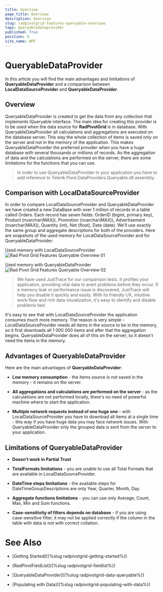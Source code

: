 ```yaml
---
title: Overview
page_title: Overview
description: Overview
slug: radpivotgrid-features-queryable-overview
tags: queryabledataprovider
published: True
position: 9
site_name: WPF
---
```


# QueryableDataProvider

In this article you will find the main advantages and limitations of __QueryableDataProvider__ and a comparison between __LocalDataSourceProvider__ and __QueryableDataProvider__.

## Overview

QueryableDataProvider is created to get the data from any collection that implements IQueryable interface. The main idea for creating this provider is to be used when the data source for __RadPivotGrid__ is in database. With QueryableDataProvider all calculations and aggregations are executed on the database server. This way the whole collection of items is saved only on the server and not in the memory of the application. This makes QueryableDataProvider the preferred provider when you have a huge database with several thousands or millions of records. As the aggregation of data and the calculations are performed on the server, there are some limitations for the functions that you can use.       

>In order to use QueryableDataProvider in your application you have to add reference to Telerik.Pivot.DataProviders.Queryable.dll assembly.          

## Comparison with LocalDataSourceProvider

In order to compare LocalDataSourceProvider and QueryableDataProvider we have created a new DataBase with over 1 million of records in a table called Orders. Each record has seven fields: OrderID (bigint, primary key), Product (nvarchar(MAX)), Promotion (nvarchar(MAX)), Advertisement (nvarchar(MAX)), Quantity (int), Net (float), Date (date). We'll use exactly the same group and aggregate descriptions for both of the providers. Here are snapshots of the used memory for LocalDataSourceProvider and for QueryableDataProvider:        

Used memory with LocalDataSourceProvider
![Rad Pivot Grid Features Queryable Overview 01](images/RadPivotGrid_Features_Queryable_Overview_01.png)

Used memory with QueryableDataProvider
![Rad Pivot Grid Features Queryable Overview 02](images/RadPivotGrid_Features_Queryable_Overview_02.png)

>We have used JustTrace for our comparison tests. It profiles your application, providing vital data to avert problems before they occur. If a memory leak or performance issue is discovered, JustTrace will help you disable it quickly and easily. With its friendly UX, intuitive work-flow and rich data visualization, it's easy to identify and disable problems fast.          

It's easy to see that with LocalDataSourceProvider the application consumes much more memory. The reason is very simple - LocalDataSourceProvider needs all items in the source to be in the memory, so it first downloads all 1 000 000 items and after that the aggregation begins. QueryableDataProvider does all of this on the server, so it doesn't need the items in the memory.        

## Advantages of QueryableDataProvider

Here are the main advantages of __QueryableDataProvider__:        

* __Low memory consumption__ - the items source is not saved in the memory - it remains on the server.

* __All aggregations and calculations are performed on the server__ - as the calculations are not performed locally, there's no need of powerful machine where to start the application.

* __Multiple network requests instead of one huge one__ - with LocalDataSourceProvider you have to download all items at a single time - this way if you have huge data you may face network issues. With QueryableDataProvider only the grouped data is sent from the server to your application.            

## Limitations of QueryableDataProvider

* __Doesn't work in Partial Trust__

* __TotalFormats limitations__ - you are unable to use all Total Formats that are available in LocalDataSourceProvider.

* __DateTime steps limitations__ - the available steps for DateTimeGroupDescriptions are only Year, Quarter, Month, Day.

* __Aggregate functions limitations__ - you can use only Average, Count, Max, Min and Sum functions.

* __Case-sensitivity of filters depends on database__ - if you are using case-sensitive filter, it may not be applied correctly if the column in the table with data is not with correct collation.            

# See Also

 * [Getting Started]({%slug radpivotgrid-getting-started%})

 * [RadPivotFieldList]({%slug radpivotgrid-fieldlist%})

 * [QueryableDataProvider]({%slug radpivotgrid-data-queryable%})

 * [Populating with Data]({%slug radpivotgrid-populating-with-data%})
